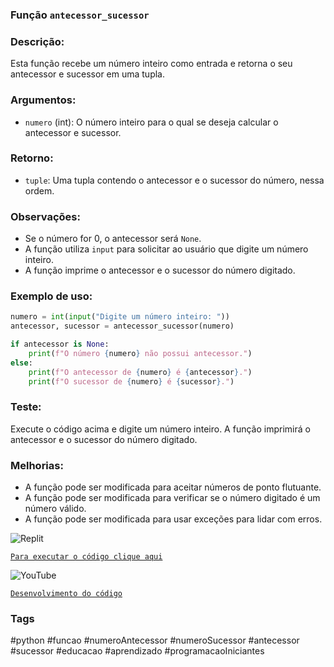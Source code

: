 ### Função `antecessor_sucessor`

### Descrição:

Esta função recebe um número inteiro como entrada e retorna o seu antecessor e sucessor em uma tupla.

### Argumentos:

* `numero` (int): O número inteiro para o qual se deseja calcular o antecessor e sucessor.

### Retorno:

* `tuple`: Uma tupla contendo o antecessor e o sucessor do número, nessa ordem.

### Observações:

* Se o número for 0, o antecessor será `None`.
* A função utiliza `input` para solicitar ao usuário que digite um número inteiro.
* A função imprime o antecessor e o sucessor do número digitado.

### Exemplo de uso:

```python
numero = int(input("Digite um número inteiro: "))
antecessor, sucessor = antecessor_sucessor(numero)

if antecessor is None:
    print(f"O número {numero} não possui antecessor.")
else:
    print(f"O antecessor de {numero} é {antecessor}.")
    print(f"O sucessor de {numero} é {sucessor}.")
```

### Teste:

Execute o código acima e digite um número inteiro. A função imprimirá o antecessor e o sucessor do número digitado.

### Melhorias:

* A função pode ser modificada para aceitar números de ponto flutuante.
* A função pode ser modificada para verificar se o número digitado é um número válido.
* A função pode ser modificada para usar exceções para lidar com erros.


![Replit](https://img.shields.io/badge/Replit-F26207.svg?style=for-the-badge&logo=Replit&logoColor=white)

[`Para executar o código clique aqui`](https://replit.com/@DeiseFreire2022/numeroantecessorsucessor)


![YouTube](https://img.shields.io/badge/YouTube-FF0000.svg?style=for-the-badge&logo=YouTube&logoColor=white)

[`Desenvolvimento do código`](https://www.youtube.com/playlist?list=PLZpH1iUcDo5hCRy-PXWZR5xkEwbFw1LB3)

### Tags

#python #funcao #numeroAntecessor #numeroSucessor #antecessor #sucessor #educacao #aprendizado #programacaoIniciantes
